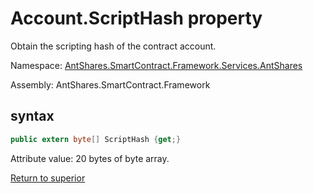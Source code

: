 # Account.ScriptHash property

Obtain the scripting hash of the contract account.

Namespace: [AntShares.SmartContract.Framework.Services.AntShares](../../AntShares.md)

Assembly: AntShares.SmartContract.Framework

## syntax

```c#
public extern byte[] ScriptHash {get;}
```

Attribute value: 20 bytes of byte array.



[Return to superior](../Account.md)
